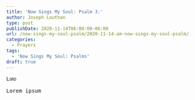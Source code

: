 ```yaml
---
title: 'Now Sings My Soul: Psalm 3:'
author: Joseph Louthan
type: post
publishDate: 2020-11-14T06:00:00-06:00
url: /now-sings-my-soul-psalm/2020-11-14-am-now-sings-my-soul-psalm/
categories:
  - Prayers
tags:
  - 'Now Sings My Soul: Psalms'
draft: true
---
```


<pre>
<div style="font-variant: small-caps;">Lord</div>
Lorem ipsum
</pre>

